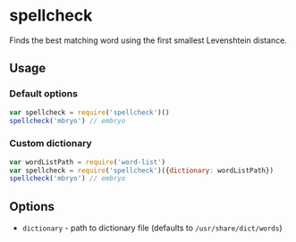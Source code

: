 spellcheck
==============

Finds the best matching word using the first smallest Levenshtein distance.

## Usage

### Default options

````javascript
var spellcheck = require('spellcheck')()
spellcheck('mbryo') // embryo
````

### Custom dictionary

````javascript
var wordListPath = require('word-list')
var spellcheck = require('spellcheck')({dictionary: wordListPath})
spellcheck('mbryo') // embryo
````

## Options

* `dictionary` - path to dictionary file (defaults to `/usr/share/dict/words`)
